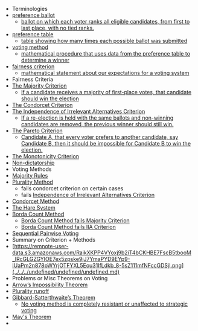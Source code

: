 - Terminologies
- [preference ballot](../../../undefined/undefined/undefined.md)
    - [ballot on which each voter ranks all eligible candidates, from first to last place, with no tied ranks.](../../../undefined/undefined/undefined.md) 
- [preference table](../../../undefined/undefined/undefined.md)
    - [table showing how many times each possible ballot was submitted](../../../undefined/undefined/undefined.md) 
- [voting method](../../../undefined/undefined/undefined.md)
    - [mathematical procedure that uses data from the preference table to determine a winner](../../../undefined/undefined/undefined.md)
- [fairness criterion](../../../undefined/undefined/undefined.md)
    - [mathematical statement about our expectations for a voting system](../../../undefined/undefined/undefined.md) 
- Fairness Criteria
- [The Majority Criterion](../../../undefined/undefined/undefined.md)
    - [If a candidate receives a majority of first-place votes, that candidate should win the election](../../../undefined/undefined/undefined.md) 
- [The Condorcet Criterion](../../../undefined/undefined/undefined.md)
- [The Independence of Irrelevant Alternatives Criterion](../../../undefined/undefined/undefined.md)
    - [If a re-election is held with the same ballots and non-winning candidates are removed, the previous winner should still win.](../../../undefined/undefined/undefined.md)
- [The Pareto Criterion](../../../undefined/undefined/undefined.md)
    - [Candidate A, that every voter prefers to another candidate, say Candidate B, then it should be impossible for Candidate B to win the election.](../../../undefined/undefined/undefined.md)
- [The Monotonicity Criterion](../../../undefined/undefined/undefined.md) 
- [Non-dictatorship](../../../undefined/undefined/undefined.md) 
- Voting Methods
- [Majority Rules](../../../undefined/undefined/undefined.md)
- [Plurality Method](../../../undefined/undefined/undefined.md) 
    - fails condorcet criterion on certain cases
    - fails [Independence of Irrelevant Alternatives Criterion](../../../undefined/undefined/undefined.md) 
- [Condorcet Method](../../../undefined/undefined/undefined.md) 
- [The Hare System](../../../undefined/undefined/undefined.md)
- [Borda Count Method](../../../undefined/undefined/undefined.md)
    - [Borda Count Method fails Majority Criterion](../../../undefined/undefined/undefined.md)
    - [Borda Count Method fails IIA Criterion](../../../undefined/undefined/undefined.md) 
- [Sequential Pairwise Voting](../../../undefined/undefined/undefined.md) 
- Summary on Criterion + Methods
- [https://remnote-user-data.s3.amazonaws.com/RaikXKPP4VYoxj9b2iT4bCKHBE7FscB5tbooM_IRcGLGZGYIOE7ex5zpske9jJ7YmaPYD9EYp9-IUaPm2n878pWYrjOTFYXL5Eou31IfLdkb_8-5sZ111mfNFccGDSjI.png](../../../undefined/undefined/undefined.md) 
- Problems or Misc Theorems on Voting 
- [Arrow’s Impossibility Theorem](../../../undefined/undefined/undefined.md) 
- [Plurality runoff](../../../undefined/undefined/undefined.md) 
- [Gibbard-Satterthwaite’s Theorem](../../../undefined/undefined/undefined.md)
    - [No voting method is completely resistant or unaffected to strategic voting](../../../undefined/undefined/undefined.md)
- [May's Theorem](../../../undefined/undefined/undefined.md) 
- 
